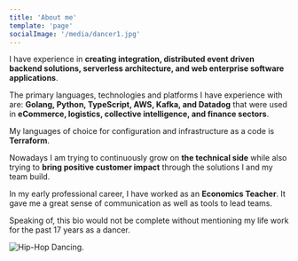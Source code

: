 ```yaml
---
title: 'About me'
template: 'page'
socialImage: '/media/dancer1.jpg'
---
```


I have experience in **creating integration, distributed event driven backend solutions, serverless architecture, and web enterprise software applications**.

The primary languages, technologies and platforms I have experience with are: **Golang, Python, TypeScript, AWS, Kafka, and Datadog** that were used in **eCommerce, logistics, collective intelligence, and finance sectors**.

My languages of choice for configuration and infrastructure as a code is **Terraform**.

Nowadays I am trying to continuously grow on **the technical side** while also trying to **bring positive customer impact** through the solutions I and my team build.

In my early professional career, I have worked as an **Economics Teacher**. 
It gave me a great sense of communication as well as tools to lead teams.

Speaking of, this bio would not be complete without mentioning my life work for the past 17 years 
as a dancer.

![Hip-Hop Dancing.](/media/dancer1.jpg)
